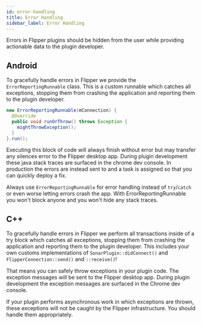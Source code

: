 ```yaml
---
id: error-handling
title: Error Handling
sidebar_label: Error Handling
---
```


Errors in Flipper plugins should be hidden from the user while providing actionable data to the plugin developer.

## Android

To gracefully handle errors in Flipper we provide the `ErrorReportingRunnable` class. This is a custom runnable which catches all exceptions, stopping them from crashing the application and reporting them to the plugin developer.

```java
new ErrorReportingRunnable(mConnection) {
  @Override
  public void runOrThrow() throws Exception {
    mightThrowException();
  }
}.run();
```

Executing this block of code will always finish without error but may transfer any silences error to the Flipper desktop app. During plugin development these java stack traces are surfaced in the chrome dev console. In production the errors are instead sent to and a task is assigned so that you can quickly deploy a fix.

Always use `ErrorReportingRunnable` for error handling instead of `try`/`catch` or even worse letting errors crash the app. With ErrorReportingRunnable you won't block anyone and you won't hide any stack traces.

## C++

To gracefully handle errors in Flipper we perform all transactions inside of a try block which catches all exceptions, stopping them from crashing the application and reporting them to the plugin developer. This includes your own customs implementations of `SonarPlugin::didConnect()` and `FlipperConnection::send()` and `::receive()`!

That means you can safely throw exceptions in your plugin code. The exception messages will be sent to the Flipper desktop app. During plugin development the exception messages are surfaced in the Chrome dev console.

If your plugin performs asynchronous work in which exceptions are thrown, these exceptions will not be caught by the Flipper infrastructure. You should handle them appropriately.
